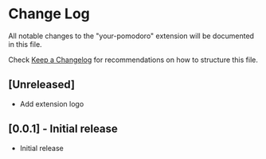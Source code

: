 # Change Log

All notable changes to the "your-pomodoro" extension will be documented in this
file.

Check [Keep a Changelog](http://keepachangelog.com/) for recommendations on how
to structure this file.

## [Unreleased]

- Add extension logo

## [0.0.1] - Initial release

- Initial release
